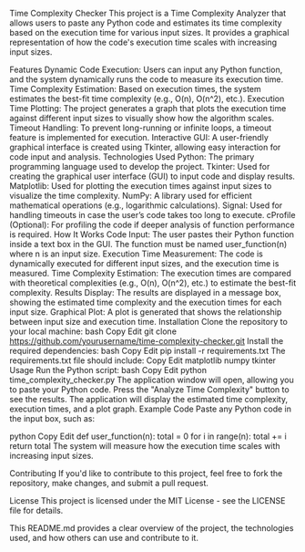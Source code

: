 Time Complexity Checker
This project is a Time Complexity Analyzer that allows users to paste any Python code and estimates its time complexity based on the execution time for various input sizes. It provides a graphical representation of how the code's execution time scales with increasing input sizes.

Features
Dynamic Code Execution: Users can input any Python function, and the system dynamically runs the code to measure its execution time.
Time Complexity Estimation: Based on execution times, the system estimates the best-fit time complexity (e.g., O(n), O(n^2), etc.).
Execution Time Plotting: The project generates a graph that plots the execution time against different input sizes to visually show how the algorithm scales.
Timeout Handling: To prevent long-running or infinite loops, a timeout feature is implemented for execution.
Interactive GUI: A user-friendly graphical interface is created using Tkinter, allowing easy interaction for code input and analysis.
Technologies Used
Python: The primary programming language used to develop the project.
Tkinter: Used for creating the graphical user interface (GUI) to input code and display results.
Matplotlib: Used for plotting the execution times against input sizes to visualize the time complexity.
NumPy: A library used for efficient mathematical operations (e.g., logarithmic calculations).
Signal: Used for handling timeouts in case the user’s code takes too long to execute.
cProfile (Optional): For profiling the code if deeper analysis of function performance is required.
How It Works
Code Input: The user pastes their Python function inside a text box in the GUI. The function must be named user_function(n) where n is an input size.
Execution Time Measurement: The code is dynamically executed for different input sizes, and the execution time is measured.
Time Complexity Estimation: The execution times are compared with theoretical complexities (e.g., O(n), O(n^2), etc.) to estimate the best-fit complexity.
Results Display: The results are displayed in a message box, showing the estimated time complexity and the execution times for each input size.
Graphical Plot: A plot is generated that shows the relationship between input size and execution time.
Installation
Clone the repository to your local machine:
bash
Copy
Edit
git clone https://github.com/yourusername/time-complexity-checker.git
Install the required dependencies:
bash
Copy
Edit
pip install -r requirements.txt
The requirements.txt file should include:
Copy
Edit
matplotlib
numpy
tkinter
Usage
Run the Python script:
bash
Copy
Edit
python time_complexity_checker.py
The application window will open, allowing you to paste your Python code.
Press the "Analyze Time Complexity" button to see the results.
The application will display the estimated time complexity, execution times, and a plot graph.
Example Code
Paste any Python code in the input box, such as:

python
Copy
Edit
def user_function(n):
    total = 0
    for i in range(n):
        total += i
    return total
The system will measure how the execution time scales with increasing input sizes.

Contributing
If you'd like to contribute to this project, feel free to fork the repository, make changes, and submit a pull request.

License
This project is licensed under the MIT License - see the LICENSE file for details.

This README.md provides a clear overview of the project, the technologies used, and how others can use and contribute to it.

